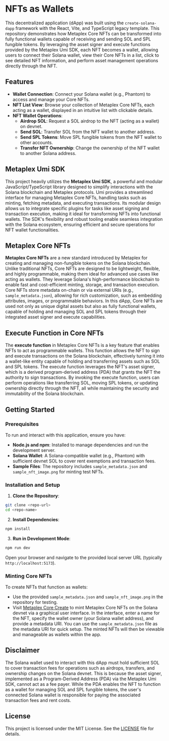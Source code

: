 # NFTs as Wallets

This decentralized application (dApp) was built using the `create-solana-dapp` framework with the React, Vite, and TypeScript legacy template. This repository demonstrates how Metaplex Core NFTs can be transformed into fully functional wallets capable of receiving and sending SOL and SPL fungible tokens. By leveraging the asset signer and execute functions provided by the Metaplex Umi SDK, each NFT becomes a wallet, allowing users to connect their Solana wallet, view their Core NFTs in a list, click to see detailed NFT information, and perform asset management operations directly through the NFT.

## Features

- **Wallet Connection**: Connect your Solana wallet (e.g., Phantom) to access and manage your Core NFTs.
- **NFT List View**: Browse your collection of Metaplex Core NFTs, each acting as a wallet, displayed in an intuitive list with clickable details.
- **NFT Wallet Operations**:
  - **Airdrop SOL**: Request a SOL airdrop to the NFT (acting as a wallet) on devnet.
  - **Send SOL**: Transfer SOL from the NFT wallet to another address.
  - **Send SPL Tokens**: Move SPL fungible tokens from the NFT wallet to other accounts.
  - **Transfer NFT Ownership**: Change the ownership of the NFT wallet to another Solana address.

## Metaplex Umi SDK

This project heavily utilizes the **Metaplex Umi SDK**, a powerful and modular JavaScript/TypeScript library designed to simplify interactions with the Solana blockchain and Metaplex protocols. Umi provides a streamlined interface for managing Metaplex Core NFTs, handling tasks such as minting, fetching metadata, and executing transactions. Its modular design allows us to integrate specific plugins for tasks like asset signing and transaction execution, making it ideal for transforming NFTs into functional wallets. The SDK's flexibility and robust tooling enable seamless integration with the Solana ecosystem, ensuring efficient and secure operations for NFT wallet functionalities.

## Metaplex Core NFTs

**Metaplex Core NFTs** are a new standard introduced by Metaplex for creating and managing non-fungible tokens on the Solana blockchain. Unlike traditional NFTs, Core NFTs are designed to be lightweight, flexible, and highly programmable, making them ideal for advanced use cases like acting as wallets. They leverage Solana's high-performance blockchain to enable fast and cost-efficient minting, storage, and transaction execution. Core NFTs store metadata on-chain or via external URIs (e.g., `sample_metadata.json`), allowing for rich customization, such as embedding attributes, images, or programmable behaviors. In this dApp, Core NFTs are used not only as unique digital assets but also as fully functional wallets, capable of holding and managing SOL and SPL tokens through their integrated asset signer and execute capabilities.

## Execute Function in Core NFTs

The **execute function** in Metaplex Core NFTs is a key feature that enables NFTs to act as programmable wallets. This function allows the NFT to sign and execute transactions on the Solana blockchain, effectively turning it into a wallet-like entity capable of holding and transferring assets such as SOL and SPL tokens. The execute function leverages the NFT's asset signer, which is a derived program-derived address (PDA) that grants the NFT the authority to sign transactions. By invoking the execute function, users can perform operations like transferring SOL, moving SPL tokens, or updating ownership directly through the NFT, all while maintaining the security and immutability of the Solana blockchain.

## Getting Started

### Prerequisites

To run and interact with this application, ensure you have:

- **Node.js and npm**: Installed to manage dependencies and run the development server.
- **Solana Wallet**: A Solana-compatible wallet (e.g., Phantom) with sufficient devnet SOL to cover rent exemptions and transaction fees.
- **Sample Files**: The repository includes `sample_metadata.json` and `sample_nft_image.png` for minting test NFTs.

### Installation and Setup

1. **Clone the Repository**:

```bash
git clone <repo-url>
cd <repo-name>
```

2. **Install Dependencies**:

```bash
npm install
```

3. **Run in Development Mode**:

```bash
npm run dev
```

Open your browser and navigate to the provided local server URL (typically `http://localhost:5173`).

### Minting Core NFTs

To create NFTs that function as wallets:

- Use the provided `sample_metadata.json` and `sample_nft_image.png` in the repository for testing.
- Visit [Metaplex Core Create](https://core.metaplex.com/create?env=devnet) to mint Metaplex Core NFTs on the Solana devnet via a graphical user interface. In the interface, enter a name for the NFT, specify the wallet owner (your Solana wallet address), and provide a metadata URI. You can use the `sample_metadata.json` file as the metadata URI for quick setup. The minted NFTs will then be viewable and manageable as wallets within the app.

## Disclaimer

The Solana wallet used to interact with this dApp must hold sufficient SOL to cover transaction fees for operations such as airdrops, transfers, and ownership changes on the Solana devnet. This is because the asset signer, implemented as a Program-Derived Address (PDA) via the Metaplex Umi SDK, cannot act as a fee payer. While the PDA enables the NFT to function as a wallet for managing SOL and SPL fungible tokens, the user's connected Solana wallet is responsible for paying the associated transaction fees and rent costs.

## License

This project is licensed under the MIT License. See the [LICENSE](LICENSE) file for details.
